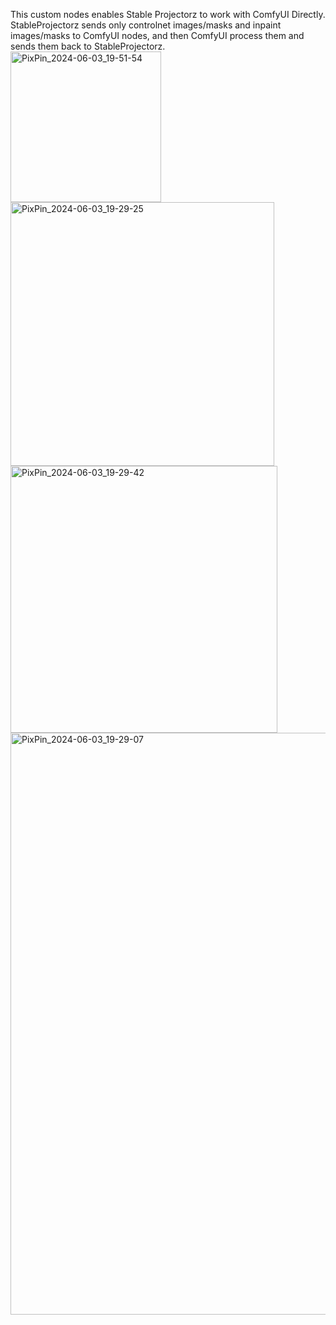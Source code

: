 This custom nodes enables Stable Projectorz to work with ComfyUI Directly.
StableProjectorz sends only controlnet images/masks and inpaint images/masks to ComfyUI nodes, and then ComfyUI process them and sends them back to StableProjectorz.
<br />
<img width="241" alt="PixPin_2024-06-03_19-51-54" src="https://github.com/tianlang0704/ComfyUI-StableProjectorzBridge/assets/12490479/539f44ed-78ef-46fb-a262-e5a314ed439f">
<br />
<img width="422" alt="PixPin_2024-06-03_19-29-25" src="https://github.com/tianlang0704/ComfyUI-StableProjectorzBridge/assets/12490479/b3efe776-fb26-4f4f-959b-0c13e2e3418d">
<br />
<img width="427" alt="PixPin_2024-06-03_19-29-42" src="https://github.com/tianlang0704/ComfyUI-StableProjectorzBridge/assets/12490479/0dfccf2a-290e-43c4-8014-23b2fc1e5c55">
<br />
<img width="931" alt="PixPin_2024-06-03_19-29-07" src="https://github.com/tianlang0704/ComfyUI-StableProjectorzBridge/assets/12490479/b5a92132-8538-481b-909c-ca4709f300b0">

